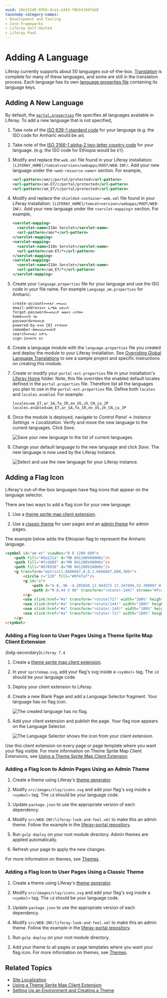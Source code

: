 ```yaml
---
uuid: 18e152d9-6956-4ca1-a343-f0b541947eb0
taxonomy-category-names:
- Development and Tooling
- Core Frameworks
- Liferay Self-Hosted
- Liferay PaaS
---
```

# Adding A Language

Liferay currently supports about 50 languages out-of-the-box. [Translation](https://translate.liferay.com/) is complete for many of these languages, and some are still in the translation process. Each language has its own [language properties file](https://github.com/liferay/liferay-portal/tree/master/modules/apps/portal-language/portal-language-lang/src/main/resources/content) containing its language keys.

## Adding A New Language

By default, the [`portal.properties`](https://github.com/liferay/liferay-portal/blob/41ac354cd0aa3f9d851a37a6a62d8167f81a2bce/portal-impl/src/portal.properties#L2930) file specifies all languages available in Liferay. To add a new language that is not specified,

1. Take note of the [ISO 639-1 standard code](http://www.loc.gov/standards/iso639-2/php/code_list.php) for your language (e.g. the ISO code for Amharic would be `am`).

1. Take note of the [ISO 3166-1 alpha-2 two-letter country code](https://www.iso.org/iso-3166-country-codes.html) for your language. (e.g. the ISO code for Ethiopia would be `ET`).

1. Modify and replace the `web.xml` file found in your Liferay installation: `[LIFERAY_HOME]/tomcat<version>/webapps/ROOT/WEB-INF/`. Add your new language under the `<web-resource-name`> section. For example,

    ```xml
    <url-pattern>/am/c/portal/protected</url-pattern>
    <url-pattern>/am-ET/c/portal/protected</url-pattern>
    <url-pattern>/am_ET/c/portal/protected</url-pattern>
    ```

1. Modify and replace the `shielded-container-web.xml` file found in your Liferay installation: `[LIFERAY_HOME]/tomcat<version>/webapps/ROOT/WEB-INF/`. Add your new language under the `<servlet-mapping`> section. For example,

    ```xml
    <servlet-mapping>
      <servlet-name>I18n Servlet</servlet-name>
      <url-pattern>/am/*</url-pattern>
    </servlet-mapping>
    <servlet-mapping>
      <servlet-name>I18n Servlet</servlet-name>
      <url-pattern>/am-ET/*</url-pattern>
    </servlet-mapping>
    <servlet-mapping>
      <servlet-name>I18n Servlet</servlet-name>
      <url-pattern>/am_ET/*</url-pattern>
    </servlet-mapping>
    ```

1. Create your `language.properties` file for your language and use the ISO code in your file name. For example `Language_am.properties` for Amharic:

    ```properties
    create-account=መለያ መፍጠር
    email-address=የ ኢሜል አድራሻ
    forgot-password=መክፈቻ ቁልፉን ረሳኽው
    home=መነሻ ገጽ
    password=ፕስወርድ
    powered-by-x=በ {0} የተጎላበተ
    remember-me=አስታወስከኝ
    search=የፍለጋ አሞሌ
    sign-in=ስግን እን
    ```

1. Create a language module with the `language.properties` file you created and deploy the module to your Liferay installation. See [Overriding Global Language Translations](../../../liferay-internals/extending-liferay/overriding-global-language-translations.md) to see a sample project and specific instructions on creating this module.

1. Create or modify your `portal-ext.properties` file in your installation's [Liferay Home](../../../installation-and-upgrades/reference/liferay-home.md) folder. Note, this file overrides the enabled default locales defined in the `portal.properties` file. Therefore list all the languages you plan to use in the `portal-ext.properties` file. Define both `locales` and `locales.enabled`. For example:

    ```properties
    locales=am_ET,ar_SA,fa_IR,en_US,zh_CN,ja_JP
    locales.enabled=am_ET,ar_SA,fa_IR,en_US,zh_CN,ja_JP
    ```

1. Once the module is deployed, navigate to *Control Panel* &rarr; *Instance Settings* &rarr; *Localization*. Verify and move the new language to the current languages. Click *Save*.

    ![Save your new language to the list of current languages.](./adding-a-language/images/01.png)

1. Change your default language to the new language and click *Save*. The new language is now used by the Liferay instance.

    ![Select and use the new language for your Liferay instance.](./adding-a-language/images/02.png)

## Adding a Flag Icon

Liferay's out-of-the-box languages have flag icons that appear on the language selector. 

There are two ways to add a flag icon for your new language: 

1. Use a [theme sprite map client extension](#adding-a-flag-icon-to-user-pages-using-a-theme-sprite-map-client-extension). 

1. Use a [classic theme](#adding-a-flag-icon-to-user-pages-using-a-classic-theme) for user pages and an [admin theme](#adding-a-flag-icon-to-admin-pages-using-an-admin-theme) for admin pages. 

The example below adds the Ethiopian flag to represent the Amharic language. 

<!-- What's below is not HTML; it's SVG code. -Rich --> 

```html
<symbol id="am-et" viewBox="0 0 1200 600">
    <path fill="#da121a" d="M0 0H1200V600H0z"/>
    <path fill="#fcdd09" d="M0 0H1200V400H0z"/>
    <path fill="#078930" d="M0 0H1200V200H0z"/>
    <g transform="matrix(1.6666667,0,0,1.6666667,600,300)">
        <circle r="120" fill="#0f47af"/>
        <g id="a">
            <path d="m 0,-96 -4.205849,12.944272 17.347494,53.390097 H -9.987258 l -2.599358,8 h 74.162668 l 11.011056,-8 H 21.553343 Z" fill="#fcdd09"/>
            <path d="M 0,44 V 96" transform="rotate(-144)" stroke="#fcdd09" stroke-width="4"/>
        </g>
        <use xlink:href="#a" transform="rotate(72)" width="100%" height="100%"/>
        <use xlink:href="#a" transform="rotate(144)" width="100%" height="100%"/>
        <use xlink:href="#a" transform="rotate(-144)" width="100%" height="100%"/>
        <use xlink:href="#a" transform="rotate(-72)" width="100%" height="100%"/>
    </g>
</symbol>
```

<!-- I changed the order because our preference would be for people to use a client extension. -Rich -->

### Adding a Flag Icon to User Pages Using a Theme Sprite Map Client Extension

{bdg-secondary}`Liferay 7.4`

1. Create a [theme sprite map client extension](../../customizing-liferays-look-and-feel/using-a-theme-spritemap-client-extension.md).

1. In your `spritemap.svg`, add your flag's svg inside a `<symbol>` tag. The `id` should be your language code.

1. Deploy your client extension to Liferay.

1. Create a new Blank Page and add a Language Selector fragment. Your language has no flag icon.

   ![The created language has no flag.](./adding-a-language/images/03.png)

1. Add your client extension and publish the page. Your flag now appears on the Language Selector.

   ![The Language Selector shows the icon from your client extension.](./adding-a-language/images/04.png)

Use this client extension on every page or page template where you want your flag visible. For more information on Theme Sprite Map Client Extensions, see [Using a Theme Sprite Map Client Extension](../../customizing-liferays-look-and-feel/using-a-theme-spritemap-client-extension.md)

### Adding a Flag Icon to Admin Pages Using an Admin Theme

1. Create a theme using Liferay's [theme generator](https://github.com/liferay/liferay-frontend-projects/tree/master/projects/js-themes-toolkit/packages/generator-liferay-theme).

1. Modify `src/images/clay/icons.svg` and add your flag's svg inside a `<symbol>` tag. The `id` should be your language code.

1. Update `package.json` to use the appropriate version of each dependency.

1. Modify `src/WEB-INF/liferay-look-and-feel.xml` to make this an admin theme. Follow the example in the [liferay-portal repository](https://github.com/liferay/liferay-portal/blob/master/modules/apps/frontend-theme/frontend-theme-admin/src/WEB-INF/liferay-look-and-feel.xml).

1. Run `gulp deploy` on your root module directory. Admin themes are applied automatically.

1. Refresh your page to apply the new changes.

For more information on themes, see [Themes](../../customizing-liferays-look-and-feel/themes).

### Adding a Flag Icon to User Pages Using a Classic Theme

1. Create a theme using Liferay's [theme generator](https://github.com/liferay/liferay-frontend-projects/tree/master/projects/js-themes-toolkit/packages/generator-liferay-theme).

1. Modify `src/images/clay/icons.svg` and add your flag's svg inside a `<symbol>` tag. The `id` should be your language code.

1. Update `package.json` to use the appropriate version of each dependency.

1. Modify `src/WEB-INF/liferay-look-and-feel.xml` to make this an admin theme. Follow the example in the [liferay-portal repository](https://github.com/liferay/liferay-portal/blob/master/modules/apps/frontend-theme/frontend-theme-classic/src/WEB-INF/liferay-look-and-feel.xml).

<!-- Should the above step be here? This is using a classic theme, not an admin theme. -Rich -->

1. Run `gulp deploy` on your root module directory.

1. Add your theme to all pages or page templates where you want your flag icon. For more information on themes, see [Themes](../../customizing-liferays-look-and-feel/themes).

## Related Topics

- [Site Localization](../../../site-building/site-settings/site-localization.md)
- [Using a Theme Sprite Map Client Extension](../../customizing-liferays-look-and-feel/using-a-theme-spritemap-client-extension.md)
- [Setting Up an Environment and Creating a Theme](../../customizing-liferays-look-and-feel/themes/theme-development/setting-up-an-environment-and-creating-a-theme.md)
